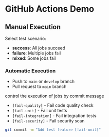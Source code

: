 # GitHub Actions Demo

## Manual Execution
Select test scenario:
- **success**: All jobs succeed
- **failure**: Multiple jobs fail
- **mixed**: Some jobs fail

### Automatic Execution
- Push to `main` or `develop` branch
- Pull request to `main` branch

control the execution of jobs by commit message
- `[fail-quality]` - Fail code quality check
- `[fail-unit]` - Fail unit tests
- `[fail-integration]` - Fail integration tests
- `[fail-security]` - Fail security scan

```bash
git commit -m "Add test feature [fail-unit]"
```

